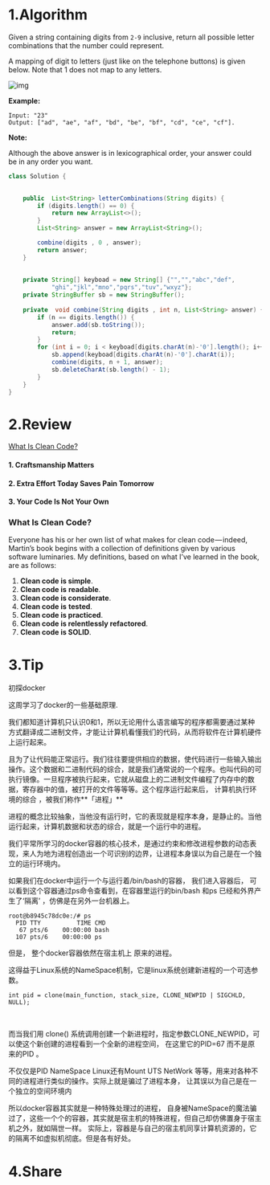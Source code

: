 # 1.Algorithm




Given a string containing digits from `2-9` inclusive, return all possible letter combinations that the number could represent.

A mapping of digit to letters (just like on the telephone buttons) is given below. Note that 1 does not map to any letters.

![img](http://upload.wikimedia.org/wikipedia/commons/thumb/7/73/Telephone-keypad2.svg/200px-Telephone-keypad2.svg.png)

**Example:**

```
Input: "23"
Output: ["ad", "ae", "af", "bd", "be", "bf", "cd", "ce", "cf"].
```

**Note:**

Although the above answer is in lexicographical order, your answer could be in any order you want.



```java
class Solution {
   

    public  List<String> letterCombinations(String digits) {
        if (digits.length() == 0) {
            return new ArrayList<>();
        }
        List<String> answer = new ArrayList<String>();

        combine(digits , 0 , answer);
        return answer;
    }
    
    
    private String[] keyboad = new String[] {"","","abc","def",
            "ghi","jkl","mno","pqrs","tuv","wxyz"};
    private StringBuffer sb = new StringBuffer();
    
    private  void combine(String digits , int n, List<String> answer) {
        if (n == digits.length()) {
            answer.add(sb.toString());
            return;
        }
        for (int i = 0; i < keyboad[digits.charAt(n)-'0'].length(); i++) {
            sb.append(keyboad[digits.charAt(n)-'0'].charAt(i));
            combine(digits, n + 1, answer);
            sb.deleteCharAt(sb.length() - 1);
        }
    }
}
```

# 2.Review

[What Is Clean Code?](https://medium.com/s/story/reflections-on-clean-code-8c9b683277ca)

#### **1. Craftsmanship Matters**

#### **2. Extra Effort Today Saves Pain Tomorrow**

#### **3. Your Code Is Not Your Own**

### What Is Clean Code?

Everyone has his or her own list of what makes for clean code — indeed, Martin’s book begins with a collection of definitions given by various software luminaries. My definitions, based on what I’ve learned in the book, are as follows:

1. **Clean code is simple**. 
2. **Clean code is** **readable**. 
3. **Clean code is considerate**. 
4. **Clean code is** **tested**. 
5. **Clean code is practiced**.
6. **Clean code is relentlessly refactored**. 
7. **Clean code is SOLID**. 

# 3.Tip	

初探docker

这周学习了docker的一些基础原理.

我们都知道计算机只认识0和1，所以无论用什么语言编写的程序都需要通过某种方式翻译成二进制文件，才能让计算机看懂我们的代码，从而将软件在计算机硬件上运行起来。

且为了让代码能正常运行。我们往往要提供相应的数据，使代码进行一些输入输出操作。这个数据和二进制代码的综合，就是我们通常说的一个程序。也叫代码的可执行镜像。一旦程序被执行起来，它就从磁盘上的二进制文件编程了内存中的数据，寄存器中的值，被打开的文件等等等。这个程序运行起来后， 计算机执行环境的综合 ，被我们称作**「进程」**

进程的概念比较抽象，当他没有运行时，它的表现就是程序本身，是静止的。当他运行起来，计算机数据和状态的综合，就是一个运行中的进程。

我们平常所学习的docker容器的核心技术，是通过约束和修改进程参数的动态表现，来人为地为进程创造出一个可识别的边界，让进程本身误以为自己是在一个独立的运行环境内。

如果我们在docker中运行一个与运行着/bin/bash的容器， 我们进入容器后， 可以看到这个容器通过ps命令查看到，在容器里运行的bin/bash 和ps  已经和外界产生了‘隔离’  ，仿佛是在另外一台机器上。

```shell
root@b8945c78dc0e:/# ps
  PID TTY          TIME CMD
   67 pts/6    00:00:00 bash
  107 pts/6    00:00:00 ps

```

但是， 整个docker容器依然在宿主机上 原来的进程。

这得益于Linux系统的NameSpace机制，它是linux系统创建新进程的一个可选参数。

```
int pid = clone(main_function, stack_size, CLONE_NEWPID | SIGCHLD, NULL); 
```

​	

而当我们用 clone() 系统调用创建一个新进程时，指定参数CLONE_NEWPID，可以使这个新创建的进程看到一个全新的进程空间， 在这里它的PID=67  而不是原来的PID   。

不仅仅是PID NameSpace   Linux还有Mount  UTS NetWork 等等，用来对各种不同的进程进行类似的操作。实际上就是骗过了进程本身， 让其误以为自己是在一个独立的空间环境内

所以docker容器其实就是一种特殊处理过的进程， 自身被NameSpace的魔法骗过了，这些一个个的容器，其实就是宿主机的特殊进程，但自己却仿佛置身于宿主机之外，就如隔世一样。 实际上，容器是与自己的宿主机同享计算机资源的，它的隔离不如虚拟机彻底。但是各有好处。





# 4.Share









